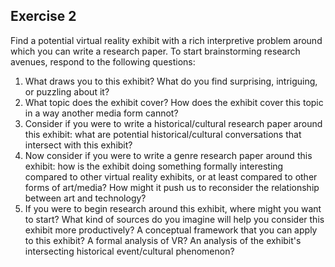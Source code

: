 ## Exercise 2

Find a potential virtual reality exhibit with a rich interpretive problem around which you can write a research paper. To start brainstorming research avenues, respond to the following questions:
  1. What draws you to this exhibit? What do you find surprising, intriguing, or puzzling about it?
  2. What topic does the exhibit cover? How does the exhibit cover this topic in a way another media form cannot?
  3. Consider if you were to write a historical/cultural research paper around this exhibit: what are potential historical/cultural conversations that intersect with this exhibit?
  4. Now consider if you were to write a genre research paper around this exhibit: how is the exhibit doing something formally interesting compared to other virtual reality exhibits, or at least compared to other forms of art/media? How might it push us to reconsider the relationship between art and technology?
  5. If you were to begin research around this exhibit, where might you want to start? What kind of sources do you imagine will help you consider this exhibit more productively? A conceptual framework that you can apply to this exhibit? A formal analysis of VR? An analysis of the exhibit's intersecting historical event/cultural phenomenon?
